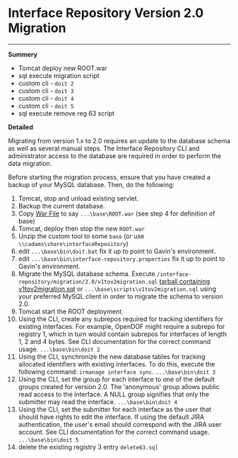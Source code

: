 Interface Repository Version 2.0 Migration
====
***

**Summery**

* Tomcat deploy new ROOT.war
* sql execute migration script
* custom cli - `doit 2`
* custom cli - `doit 3`
* custom cli - `doit 4`
* custom cli - `doit 5`
* sql execute remove reg 63 script

**Detailed**

Migrating from version 1.x to 2.0 requires an update to the database schema as well as several manual steps. The Interface Repository CLI and administrator access to the database are required in order to perform the data migration.

Before starting the migration process, ensure that you have created a backup of your MySQL database. Then, do the following:

1. Tomcat, stop and unload existing servlet.
2. Backup the current database.
3. Copy [War File](https://asset.opendof.org/artifact/org.opendof.tools-interface-repository/interface-repository-web/2.0/wars/interface-repository-web-2.0.war) to say `...\base\ROOT.war` (see step 4 for definition of base)
4. Tomcat, deploy then stop the new `ROOT.war` 
5. Unzip the custom tool to some `base` (or use `\\cadams\share\interfaceRepository`)
6. edit `...\base\bin\doit.bat` fix it up to point to Gavin's environment.
7. edit `...\base\bin\interface-repository.properties` fix it up to point to Gavin's environment.
8. Migrate the MySQL database schema. Execute `/interface-repository/migration/2.0/v1tov2migration.sql` [tarball containing v1tov2migration.sql](https://asset.opendof.org/artifact/org.opendof.tools-interface-repository/interface-repository/2.0/dists/tools-interface-repository-interface-repository-2.0.noarch.tar.gz) or `...\base\scripts\v1tov2migration.sql` using your preferred MySQL client in order to migrate the schema to version 2.0.
9. Tomcat start the ROOT deployment.
10. Using the CLI, create any subrepos required for tracking identifiers for existing interfaces. For example, OpenDOF might require a subrepo for registry 1, which in turn would contain subrepos for interfaces of length 1, 2 and 4 bytes. See CLI documentation for the correct command usage. `...\base\bin\doit 2`
11. Using the CLI, synchronize the new database tables for tracking allocated identifiers with existing interfaces. To do this, execute the following command: `irmanage interface sync`. `...\base\bin\doit 3`
12. Using the CLI, set the group for each interface to one of the default groups created for version 2.0. The 'anonymous' group allows public read access to the interface. A NULL group signifies that only the submitter may read the interface. `...\base\bin\doit 4`
13. Using the CLI, set the submitter for each interface as the user that should have rights to edit the interface. If using the default JIRA authentication, the user's email should correspond with the JIRA user account. See CLI documentation for the correct command usage. `...\base\bin\doit 5`
14. delete the existing registry 3 entry `delete63.sql`

